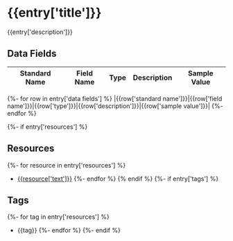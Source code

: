 # {{entry['title']}}
{{entry['description']}}

## Data Fields
|Standard Name|Field Name|Type|Description|Sample Value|
|---|---|---|---|---|
{%- for row in entry['data fields'] %}
|{{row['standard name']}}|{{row['field name']}}|{{row['type']}}|{{row['description']}}|{{row['sample value']}}|
{%- endfor %}

{%- if entry['resources'] %}

## Resources
{%- for resource in entry['resources'] %}
* [{{resource['text']}}]({{resource['link']}})
{%- endfor %}
{% endif %}
{%- if entry['tags'] %}
## Tags
{%- for tag in entry['resources'] %}
* {{tag}}
{%- endfor %}
{%- endif %}